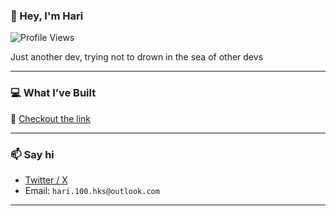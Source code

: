 ### 👋 Hey, I'm Hari
![Profile Views](https://komarev.com/ghpvc/?username=satti-hari-krishna-reddy&color=blue&style=flat)

Just another dev, trying not to drown in the sea of other devs

---

### 💻 What I’ve Built
  🔗 [Checkout the link](https://github.com/satti-hari-krishna-reddy/whatibuilt)

---

### 📫 Say hi
- [Twitter / X](https://x.com/66_hks)
- Email: `hari.100.hks@outlook.com`

---

